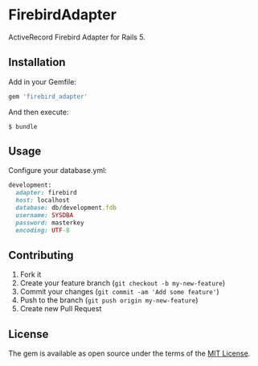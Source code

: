 # FirebirdAdapter

ActiveRecord Firebird Adapter for Rails 5.

## Installation

Add in your Gemfile:

```ruby
gem 'firebird_adapter'
```

And then execute:

    $ bundle

## Usage

Configure your database.yml:

```ruby
development:
  adapter: firebird
  host: localhost
  database: db/development.fdb
  username: SYSDBA
  password: masterkey
  encoding: UTF-8
```

## Contributing

1. Fork it
2. Create your feature branch (`git checkout -b my-new-feature`)
3. Commit your changes (`git commit -am 'Add some feature'`)
4. Push to the branch (`git push origin my-new-feature`)
5. Create new Pull Request

## License

The gem is available as open source under the terms of the [MIT License](https://opensource.org/licenses/MIT).
